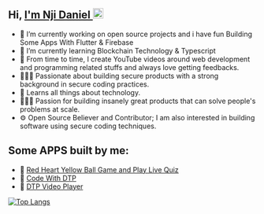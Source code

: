  ## Hi, <a href="https://daniel-theprogrammer.github.io/Portfolio/#portfolio"> I'm Nji Daniel </a> <img src="https://user-images.githubusercontent.com/1303154/88677602-1635ba80-d120-11ea-84d8-d263ba5fc3c0.gif" width="21px" height="21px" alt="hi">

- 🔭 I’m currently working on open source projects and i have fun Building Some Apps With Flutter & Firebase
- 🌱 I’m currently learning  Blockchain Technology & Typescript
- 🌱 From time to time, I create YouTube videos around web development and programming related stuffs and always love getting feedbacks.
- 👷🏾‍♂️ Passionate about building secure products with a strong background in secure coding practices.
- 📖 Learns all things about technology.
- 👷🏾‍♂️ Passion for building insanely great products that can solve people's problems at scale.
- ⚙ Open Source Believer and Contributor; I am also interested in building software using secure coding techniques.

## Some APPS built by me: 	
- 🔭 <a href="https://play.google.com/store/apps/details?id=red.heart.yellow.ball"> Red Heart Yellow Ball Game and Play Live Quiz</a>
- 🔭 <a href="https://play.google.com/store/apps/details?id=com.code.from.scratch.withme"> Code With DTP </a>
- 🔭 <a href="https://play.google.com/store/apps/details?id=com.dtp.player">  DTP Video Player  </a>




[![Top Langs](https://github-readme-stats.vercel.app/api/top-langs/?username=Daniel-TheProgrammer&langs_count=20&layout=compact&theme=midnight-purple&align=right&width=100%&hide_border=true)](https://github.com/Daniel-TheProgrammer/github-readme-stats)